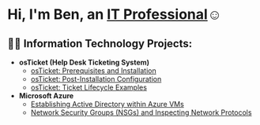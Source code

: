  <h1>Hi, I'm Ben, an <a href="https://www.linkedin.com/in/ruben-guerra-88bb84223/">IT Professional</a>☺</h1>

<h2>👨‍💻 Information Technology Projects:</h2>

- <b>osTicket (Help Desk Ticketing System)</b>
  - [osTicket: Prerequisites and Installation](https://github.com/rubenguerra2003/osticket-prereqs)
  - [osTicket: Post-Installation Configuration](https://github.com/rubenguerra2003/post-install-config-)
  - [osTicket: Ticket Lifecycle Examples](https://github.com/rubenguerra2003/ticket-lifecycle-)
- <b>Microsoft Azure</b>
  - [Establishing Active Directory within Azure VMs](https://github.com/rubenguerra2003/configure-ad)
  - [Network Security Groups (NSGs) and Inspecting Network Protocols](https://github.com/rubenguerra2003/azure-network-protocols-)



